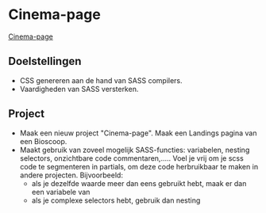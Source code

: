 # Cinema-page

[Cinema-page](https://daphnedegroot.github.io/Cinema-page/)

## Doelstellingen

* CSS genereren aan de hand van SASS compilers.
* Vaardigheden van SASS versterken.

## Project
* Maak een nieuw project "Cinema-page". Maak een Landings pagina van een Bioscoop.
* Maakt gebruik van zoveel mogelijk SASS-functies: variabelen, nesting selectors, onzichtbare code commentaren,..... Voel je vrij om je scss code te segmenteren in partials, om deze code herbruikbaar te maken in andere projecten. Bijvoorbeeld:
  * als je dezelfde waarde meer dan eens gebruikt hebt, maak er dan een variabele van
  * als je complexe selectors hebt, gebruik dan nesting